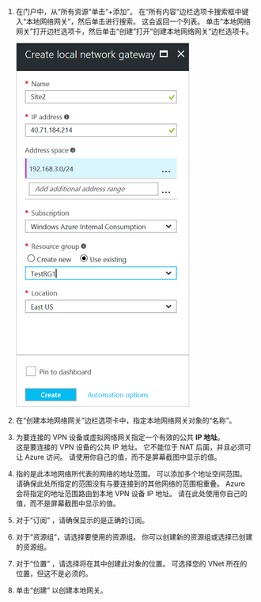 1. 在门户中，从“所有资源”单击“+添加”。 在“所有内容”边栏选项卡搜索框中键入“本地网络网关”，然后单击进行搜索。 这会返回一个列表。 单击“本地网络网关”打开边栏选项卡，然后单击“创建”打开“创建本地网络网关”边栏选项卡。

      ![创建局域网网关](./media/vpn-gateway-add-lng-s2s-rm-portal-include/createlng.png)
2. 在“创建本地网络网关”边栏选项卡中，指定本地网络网关对象的“名称”。
3. 为要连接的 VPN 设备或虚拟网络网关指定一个有效的公共 **IP 地址**。<br>这是要连接的 VPN 设备的公共 IP 地址。 它不能位于 NAT 后面，并且必须可让 Azure 访问。 请使用你自己的值，而不是屏幕截图中显示的值。
4.  指的是此本地网络所代表的网络的地址范围。 可以添加多个地址空间范围。 请确保此处所指定的范围没有与要连接到的其他网络的范围相重叠。 Azure 会将指定的地址范围路由到本地 VPN 设备 IP 地址。 请在此处使用你自己的值，而不是屏幕截图中显示的值。
5. 对于“订阅” ，请确保显示的是正确的订阅。
6. 对于“资源组”，请选择要使用的资源组。 你可以创建新的资源组或选择已创建的资源组。
7. 对于“位置” ，请选择将在其中创建此对象的位置。 可选择您的 VNet 所在的位置，但这不是必须的。
8. 单击“创建”  以创建本地网关。